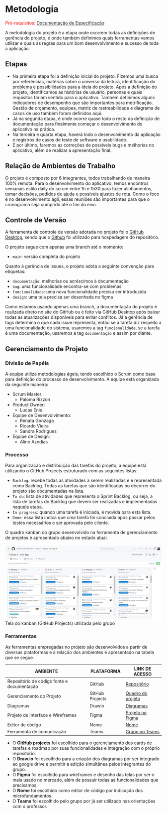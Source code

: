 # Metodologia

<span style="color:red">Pré-requisitos: <a href="02-Especificação do Projeto.md"> Documentação de Especificação</a></span>

A metodologia do projeto é a etapa onde ocorrem todas as definições de gerência do projeto, é onde também definimos quais ferramentas vamos utilizar e quais as regras para um bom desenvolvimento e sucesso de toda a aplicação.

## Etapas
- Na primeira etapa foi a definição inicial do projeto. Fizemos uma busca por referências, matérias sobre o universo da leitura, identificação do problema e possibilidades para a ideia do projeto. Após a definição do projeto, identificamos as histórias de usuário, personas e quais requisitos fariam sentido para o aplicativo. Também definimos alguns indicadores de desempenho que são importantes para metrificação. Gestão de orçamento, equipes, matriz de rastreabilidade e diagrama de casos de uso também foram definidos aqui.
- Já na segunda etapa, é onde ocorre quase todo o resto da definição de documentação para finalmente começar o desenvolvimento do aplicativo na prática.
- Na terceira e quarta etapa, haverá todo o desenvolvimento da aplicação e registros de casos de teste de software e usabilidade.
- E por último, faremos as correções de possíveis bugs e melhorias no aplicativo, além de realizar a apresentação final.

## Relação de Ambientes de Trabalho

O projeto é composto por 6 integrantes, todos trabalhando de maneira 100% remota. Para o desenvolvimento do aplicativo, temos encontros semanais estilo daily do scrum entre 1h e 1h30 para fazer alinhamentos, tomar decisões, pedidos de ajuda e possíveis ajustes de rota. Como o foco é no desenvolvimento ágil, essas reuniões são importantes para que o cronograma seja cumprido até o fim do eixo.

## Controle de Versão

A ferramenta de controle de versão adotada no projeto foi o [GitHub Desktop](https://desktop.github.com/), sendo que o [Github](https://github.com) foi utilizado para hospedagem do repositório.

O projeto segue com apenas uma branch até o momento:

- `main`: versão completa do projeto

Quanto à gerência de issues, o projeto adota a seguinte convenção para etiquetas:

- `documentação`: melhorias ou acréscimos à documentação
- `bug`: uma funcionalidade encontra-se com problemas
- `funcionalidade`: uma nova funcionalidade precisa ser introduzida
- `design`: uma tela precisa ser desenhada no figma

Como estamos usando apenas uma branch, a documentação do projeto é realizada direto no site do GitHub ou é feito via GitHub Desktop após baixar todas as atualizações disponíveis para evitar conflitos. Já a gerência de tags determina o que cada issue representa, então se a tarefa diz respeito a uma funcionalidade do sistema, usaremos a tag `funcionalidade`, se a tarefa é uma documentação, usaremos a tag `documentação` e  assim por diante.

## Gerenciamento de Projeto

### Divisão de Papéis

A equipe utiliza metodologias ágeis, tendo escolhido o Scrum como base para definição do processo de desenvolvimento. A equipe está organizada da seguinte maneira:
- Scrum Master:
   - Paloma Rizzon
- Product Owner:
   - Lucas Enis
- Equipe de Desenvolvimento:
   - Renata Gonzaga
   - Ricardo Vieira
   - Sandra Rodrigues
- Equipe de Design:
   - Aline Azedias

### Processo

Para organização e distribuição das tarefas do projeto, a equipe está utilizando o GitHub Projects estruturado com as seguintes listas:

- `Backlog`: recebe todas as atividades a serem realizadas e é representada como Backlog. Todas as tarefas que são identificadas no decorrer do projeto são documentadas na lista.
- `To do`: lista de atividades que representa o Sprint Backlog, ou seja, a lista de tarefas do Backlog que devem ser realizadas e implementadas naquela etapa.
- `In progress`: quando uma tarefa é iniciada, é movida para esta lista.
- `Done`: essa lista indica que uma tarefa foi concluída após passar pelos testes necessários e ser aprovada pelo cliente.

O quadro kanban do grupo desenvolvido na ferramenta de gerenciamento de projetos é apresentado abaixo no estado atual.
<br>
<br>
<img src="./img/Quadro Kanban.png">
<br>
Tela do kanban (GitHub Projects) utilizada pelo grupo

### Ferramentas

As ferramentas empregadas no projeto são desenvolvidos a partir de diversas plataformas e a relação dos ambientes é apresentado na tabela que se segue.

| AMBIENTE                          | PLATAFORMA      | LINK DE ACESSO                                                                                                                  |
| --------------------------------- | --------------- | ------------------------------------------------------------------------------------------------------------------------------- |
| Repositório de código fonte e documentação       | GitHub          | [Repositório](https://github.com/ICEI-PUC-Minas-PMV-ADS/pmv-ads-2024-1-e3-proj-mov-t7-grupo-2-leio-app) |
| Gerenciamento do Projeto          | GitHub Projects | [Quadro do projeto](https://github.com/orgs/ICEI-PUC-Minas-PMV-ADS/projects/812)                                         |
| Diagramas             | Drawio          | [Diagramas](https://drive.google.com/file/d/1gX-52zc4wUdfiWraM814l3lypL60Gz5b/view?usp=sharing)       |
| Projeto de Interface e Wireframes | Figma           | [Projeto no Figma](https://www.figma.com/file/PVMDd8ZYhduvIBc5eUkktw/Grupo-02---Le.io-App?type=design&node-id=0%3A1&mode=design&t=2Ob3Hm0gWIMeTHxV-1)                      |
| Editor de código          | Nome | [Nome](link)                                         |
| Ferramenta de comunicação          | Teams | [Grupo no Teams](https://teams.microsoft.com/l/channel/19%3Ab3636001a6c843ccb50226d70758bc61%40thread.tacv2/Grupo%202?groupId=afb28315-f87a-4a98-a72f-d65700c83779&tenantId=14cbd5a7-ec94-46ba-b314-cc0fc972a161)                                         |

- O <b>GitHub projects</b> foi escolhido para o gerenciamento dos cards de tarefas e roadmap por suas funcionalidades e integração com o próprio repositório.
- O <b>Draw.io</b> foi escolhido para a criação dos diagramas por ser integrado ao google drive e permitir a edição simultânea pelos integrantes do grupo.
- O <b>Figma</b> foi escolhido para wireframes e desenho das telas por ser o mais usado no mercado, além de possuir todas as funcionalidades que precisamos.
- O <b>Nome</b> foi escolhido como editor de código por indicação dos microfundamentos.
- O <b>Teams</b> foi escolhido pelo grupo por já ser utilizado nas orientações com o professor.
